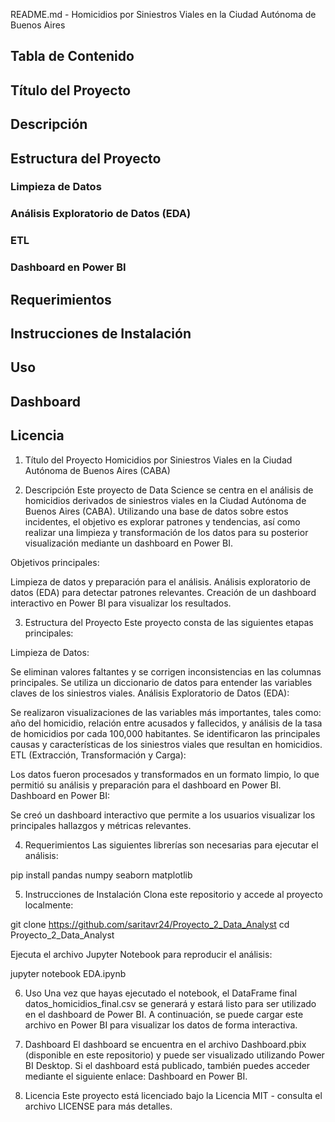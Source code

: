 README.md - Homicidios por Siniestros Viales en la Ciudad Autónoma de Buenos Aires

## Tabla de Contenido
## Título del Proyecto
## Descripción
## Estructura del Proyecto
### Limpieza de Datos
### Análisis Exploratorio de Datos (EDA)
### ETL
### Dashboard en Power BI
## Requerimientos
## Instrucciones de Instalación
## Uso
## Dashboard
## Licencia


1. Título del Proyecto
Homicidios por Siniestros Viales en la Ciudad Autónoma de Buenos Aires (CABA)

2. Descripción
Este proyecto de Data Science se centra en el análisis de homicidios derivados de siniestros viales en la Ciudad Autónoma de Buenos Aires (CABA). Utilizando una base de datos sobre estos incidentes, el objetivo es explorar patrones y tendencias, así como realizar una limpieza y transformación de los datos para su posterior visualización mediante un dashboard en Power BI.

Objetivos principales:

Limpieza de datos y preparación para el análisis.
Análisis exploratorio de datos (EDA) para detectar patrones relevantes.
Creación de un dashboard interactivo en Power BI para visualizar los resultados.

3. Estructura del Proyecto
Este proyecto consta de las siguientes etapas principales:

Limpieza de Datos:

Se eliminan valores faltantes y se corrigen inconsistencias en las columnas principales.
Se utiliza un diccionario de datos para entender las variables claves de los siniestros viales.
Análisis Exploratorio de Datos (EDA):

Se realizaron visualizaciones de las variables más importantes, tales como: año del homicidio, relación entre acusados y fallecidos, y análisis de la tasa de homicidios por cada 100,000 habitantes.
Se identificaron las principales causas y características de los siniestros viales que resultan en homicidios.
ETL (Extracción, Transformación y Carga):

Los datos fueron procesados y transformados en un formato limpio, lo que permitió su análisis y preparación para el dashboard en Power BI.
Dashboard en Power BI:

Se creó un dashboard interactivo que permite a los usuarios visualizar los principales hallazgos y métricas relevantes.

4. Requerimientos
Las siguientes librerías son necesarias para ejecutar el análisis:

pip install pandas numpy seaborn matplotlib

5. Instrucciones de Instalación
Clona este repositorio y accede al proyecto localmente:

git clone https://github.com/saritavr24/Proyecto_2_Data_Analyst
cd Proyecto_2_Data_Analyst

Ejecuta el archivo Jupyter Notebook para reproducir el análisis:

jupyter notebook EDA.ipynb

6. Uso
Una vez que hayas ejecutado el notebook, el DataFrame final datos_homicidios_final.csv se generará y estará listo para ser utilizado en el dashboard de Power BI. A continuación, se puede cargar este archivo en Power BI para visualizar los datos de forma interactiva.

7. Dashboard
El dashboard se encuentra en el archivo Dashboard.pbix (disponible en este repositorio) y puede ser visualizado utilizando Power BI Desktop. Si el dashboard está publicado, también puedes acceder mediante el siguiente enlace: Dashboard en Power BI.

8. Licencia
Este proyecto está licenciado bajo la Licencia MIT - consulta el archivo LICENSE para más detalles.
